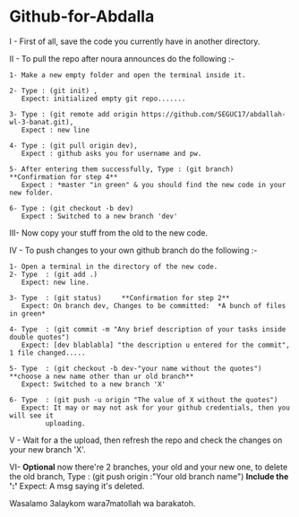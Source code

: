 # Github-for-Abdalla

I  - First of all, save the code you currently have in another directory.


II - To pull the repo after noura announces do the following :-

	1- Make a new empty folder and open the terminal inside it.

	2- Type : (git init) , 
	   Expect: initialized empty git repo.......

	3- Type : (git remote add origin https://github.com/SEGUC17/abdallah-wl-3-banat.git),
	   Expect : new line

	4- Type : (git pull origin dev), 
	   Expect : github asks you for username and pw.

	5- After entering them successfully, Type : (git branch)     **Confirmation for step 4**
	   Expect : *master "in green" & you should find the new code in your new folder.
	   
	6- Type : (git checkout -b dev)
	   Expect : Switched to a new branch 'dev'


III- Now copy your stuff from the old to the new code.


IV - To push changes to your own github branch do the following :-

	1- Open a terminal in the directory of the new code. 
	2- Type  : (git add .)
	   Expect: new line.

	3- Type  : (git status)     **Confirmation for step 2**
	   Expect: On branch dev, Changes to be committed:  *A bunch of files in green*

	4- Type  : (git commit -m "Any brief description of your tasks inside double quotes")
	   Expect: [dev blablabla] "the description u entered for the commit", 1 file changed.....

	5- Type  : (git checkout -b dev-"your name without the quotes")  **choose a new name other than ur old branch**
	   Expect: Switched to a new branch 'X'

	6- Type  : (git push -u origin "The value of X without the quotes")
	   Expect: It may or may not ask for your github credentials, then you will see it
             uploading.
	     


V - Wait for a the upload, then refresh the repo and check the changes on your new branch 'X'.


VI- **Optional** now there're 2 branches, your old and your new one, to delete the old branch,
	Type : (git push origin :"Your old branch name")    **Include the ':'**
	Expect: A msg saying it's deleted.



Wasalamo 3alaykom wara7matollah wa barakatoh.
